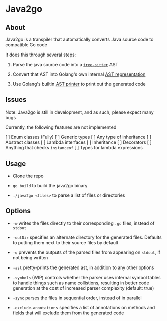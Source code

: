 # Java2go
## About

Java2go is a transpiler that automatically converts Java source code to compatible Go code

It does this through several steps:

1. Parse the java source code into a [`tree-sitter`](https://github.com/smacker/go-tree-sitter) AST

2. Convert that AST into Golang's own internal [AST representation](https://pkg.go.dev/go/ast)

3. Use Golang's builtin [AST printer](https://pkg.go.dev/go/printer) to print out the generated code

## Issues

Note: Java2go is still in development, and as such, please expect many bugs

Currently, the following features are not implemented

[ ] Enum classes (Fully)
[ ] Generic types
[ ] Any type of inheritance
    [ ] Abstract classes
    [ ] Lambda interfaces
    [ ] Inheritance
[ ] Decorators
[ ] Anything that checks `instanceof`
[ ] Types for lambda expressions

## Usage

* Clone the repo

* `go build` to build the java2go binary

* `./java2go <files>` to parse a list of files or directories

## Options

* `-w` writes the files directly to their corresponding `.go` files, instead of `stdout`

* `-outDir` specifies an alternate directory for the generated files. Defaults to putting them next to their source files by default

* `-q` prevents the outputs of the parsed files from appearing on `stdout`, if not being written

* `-ast` pretty-prints the generated ast, in addition to any other options

* `-symbols` (WIP) controls whether the parser uses internal symbol tables to handle things such as name collistions, resulting in better code generation at the cost of increased parser complexity (default: true)

* `-sync` parses the files in sequential order, instead of in parallel

* `-exclude-annotations` specifies a list of annotations on methods and fields that will exclude them from the generated code
